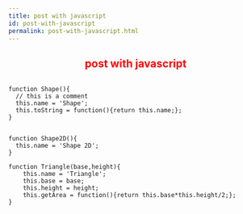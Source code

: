 ```yaml
---
title: post with javascript
id: post-with-javascript
permalink: post-with-javascript.html
---
```


<h2 style="text-align: center; color: red">post with javascript</h2>
<style>
pre {
  white-space: pre-wrap;       /* css-3 */
  white-space: -moz-pre-wrap;  /* Mozilla, since 1999 */
  white-space: -pre-wrap;      /* Opera 4-6 */
  white-space: -o-pre-wrap;    /* Opera 7 */
  word-wrap: break-word;       /* Internet Explorer 5.5+ */
}
</style>

<script>
  console.log('inner script');
</script>

<pre><code>
function Shape(){
  // this is a comment
  this.name = 'Shape';
  this.toString = function(){return this.name;};
}


function Shape2D(){
  this.name = 'Shape 2D';
}

function Triangle(base,height){
    this.name = 'Triangle';
    this.base = base;
    this.height = height;
    this.getArea = function(){return this.base*this.height/2;};
}

</code></pre>
<link rel="stylesheet" href="https://yandex.st/highlightjs/8.0/styles/vs.min.css" />
<script src="https://cdnjs.cloudflare.com/ajax/libs/jquery/2.1.3/jquery.min.js"></script>
<script src="https://yandex.st/highlightjs/8.0/highlight.min.js"></script>
<script>
  $(document).ready(function(){
    hljs.initHighlightingOnLoad();
  });
</script>